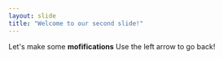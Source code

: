 ```yaml
--- 
layout: slide 
title: "Welcome to our second slide!" 
--- 
```

Let's make some **mofifications**
Use the left arrow to go back!
